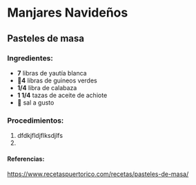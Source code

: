 
  
# Manjares Navideños

## Pasteles de masa


### Ingredientes:
- **7** libras de yautía blanca
- 🍌**4** libras de guineos verdes
- __1/4__ libra de calabaza
- __1 1/4__ tazas de aceite de achiote
- 🧂 sal a gusto

### Procedimientos:
1. dfdkjfldjflksdjlfs
2. 


#### Referencias:
https://www.recetaspuertorico.com/recetas/pasteles-de-masa/

